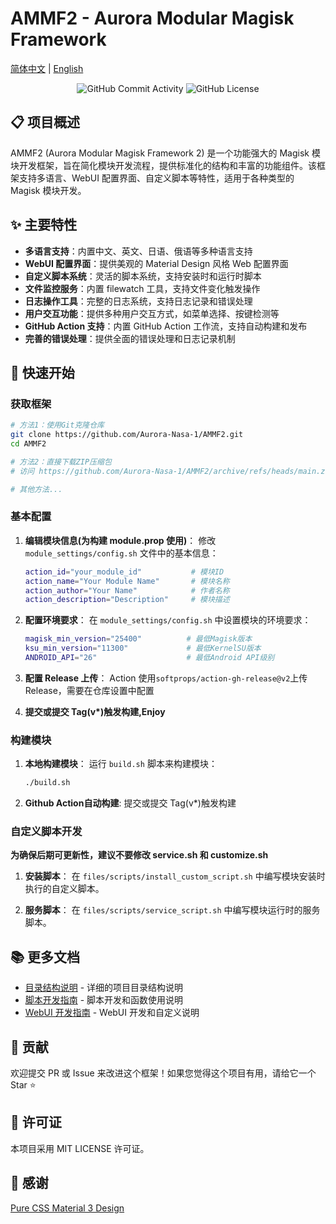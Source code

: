 # AMMF2 - Aurora Modular Magisk Framework

[简体中文](../zh/index.md) | [English](../en/index.md)

<div align="center">
    <img src="https://img.shields.io/github/commit-activity/w/Aurora-Nasa-1/AMMF2" alt="GitHub Commit Activity">
    <img src="https://img.shields.io/github/license/Aurora-Nasa-1/AMMF2" alt="GitHub License">
</div>

## 📋 项目概述

AMMF2 (Aurora Modular Magisk Framework 2) 是一个功能强大的 Magisk 模块开发框架，旨在简化模块开发流程，提供标准化的结构和丰富的功能组件。该框架支持多语言、WebUI 配置界面、自定义脚本等特性，适用于各种类型的 Magisk 模块开发。

## ✨ 主要特性

- **多语言支持**：内置中文、英文、日语、俄语等多种语言支持
- **WebUI 配置界面**：提供美观的 Material Design 风格 Web 配置界面
- **自定义脚本系统**：灵活的脚本系统，支持安装时和运行时脚本
- **文件监控服务**：内置 filewatch 工具，支持文件变化触发操作
- **日志操作工具**：完整的日志系统，支持日志记录和错误处理
- **用户交互功能**：提供多种用户交互方式，如菜单选择、按键检测等
- **GitHub Action 支持**：内置 GitHub Action 工作流，支持自动构建和发布
- **完善的错误处理**：提供全面的错误处理和日志记录机制

## 🚀 快速开始

### 获取框架

```bash
# 方法1：使用Git克隆仓库
git clone https://github.com/Aurora-Nasa-1/AMMF2.git
cd AMMF2

# 方法2：直接下载ZIP压缩包
# 访问 https://github.com/Aurora-Nasa-1/AMMF2/archive/refs/heads/main.zip

# 其他方法...
```

### 基本配置

1. **编辑模块信息(为构建 module.prop 使用)**：
   修改 `module_settings/config.sh` 文件中的基本信息：

   ```bash
   action_id="your_module_id"           # 模块ID
   action_name="Your Module Name"       # 模块名称
   action_author="Your Name"            # 作者名称
   action_description="Description"     # 模块描述
   ```

2. **配置环境要求**：
   在 `module_settings/config.sh` 中设置模块的环境要求：

   ```bash
   magisk_min_version="25400"          # 最低Magisk版本
   ksu_min_version="11300"             # 最低KernelSU版本
   ANDROID_API="26"                    # 最低Android API级别
   ```

3. **配置 Release 上传**：
   Action 使用`softprops/action-gh-release@v2`上传 Release，需要在仓库设置中配置

4. **提交或提交 Tag(v\*)触发构建,Enjoy**

### 构建模块

1. **本地构建模块**：
   运行 `build.sh` 脚本来构建模块：
   ```bash
   ./build.sh
   ```

2. **Github Action自动构建**:
   提交或提交 Tag(v\*)触发构建
   
### 自定义脚本开发

**为确保后期可更新性，建议不要修改 service.sh 和 customize.sh**

1. **安装脚本**：
   在 `files/scripts/install_custom_script.sh` 中编写模块安装时执行的自定义脚本。

2. **服务脚本**：
   在 `files/scripts/service_script.sh` 中编写模块运行时的服务脚本。

## 📚 更多文档

- [目录结构说明](directory.md) - 详细的项目目录结构说明
- [脚本开发指南](script.md) - 脚本开发和函数使用说明
- [WebUI 开发指南](webui.md) - WebUI 开发和自定义说明

## 🤝 贡献

欢迎提交 PR 或 Issue 来改进这个框架！如果您觉得这个项目有用，请给它一个 Star ⭐

## 📄 许可证

本项目采用 MIT LICENSE 许可证。

## 🙏 感谢

[Pure CSS Material 3 Design](https://github.com/jogemu/md3css)
